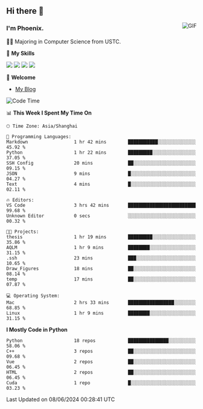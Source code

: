 ## Hi there 👋
<img align="right" alt="GIF" src="https://raw.githubusercontent.com/JoeyBling/JoeyBling/master/pic/pusheencode.gif" />

### I'm Phoenix.

👨‍🎓 Majoring in Computer Science from USTC.

🌟 **My Skills**

![](https://img.shields.io/badge/-Python-3e74a2?style=flat-square&logo=Python&logoColor=fff)
![](https://img.shields.io/badge/-C++-9f62a5?style=flat&logo=cplusplus&logoColor=white)
![](https://img.shields.io/badge/-Linux-185886?style=flat-square&logo=Linux&logoColor=fff)
![](https://img.shields.io/badge/-Rust-ff4136?style=flat-square&logo=Rust&logoColor=fff)

💬 **Welcome**

- [My Blog](https://ysy-phoenix.github.io/)

<!--START_SECTION:waka-->
![Code Time](http://img.shields.io/badge/Code%20Time-770%20hrs%2048%20mins-blue)

📊 **This Week I Spent My Time On** 

```text
🕑︎ Time Zone: Asia/Shanghai

💬 Programming Languages: 
Markdown                 1 hr 42 mins        ███████████░░░░░░░░░░░░░░   45.92 % 
Python                   1 hr 22 mins        █████████░░░░░░░░░░░░░░░░   37.05 % 
SSH Config               20 mins             ██░░░░░░░░░░░░░░░░░░░░░░░   09.15 % 
JSON                     9 mins              █░░░░░░░░░░░░░░░░░░░░░░░░   04.27 % 
Text                     4 mins              █░░░░░░░░░░░░░░░░░░░░░░░░   02.11 % 

🔥 Editors: 
VS Code                  3 hrs 42 mins       █████████████████████████   99.68 % 
Unknown Editor           0 secs              ░░░░░░░░░░░░░░░░░░░░░░░░░   00.32 % 

🐱‍💻 Projects: 
thesis                   1 hr 19 mins        █████████░░░░░░░░░░░░░░░░   35.86 % 
AQLM                     1 hr 9 mins         ████████░░░░░░░░░░░░░░░░░   31.15 % 
.ssh                     23 mins             ███░░░░░░░░░░░░░░░░░░░░░░   10.65 % 
Draw_Figures             18 mins             ██░░░░░░░░░░░░░░░░░░░░░░░   08.14 % 
temp                     17 mins             ██░░░░░░░░░░░░░░░░░░░░░░░   07.87 % 

💻 Operating System: 
Mac                      2 hrs 33 mins       █████████████████░░░░░░░░   68.85 % 
Linux                    1 hr 9 mins         ████████░░░░░░░░░░░░░░░░░   31.15 % 
```

**I Mostly Code in Python** 

```text
Python                   18 repos            ███████████████░░░░░░░░░░   58.06 % 
C++                      3 repos             ██░░░░░░░░░░░░░░░░░░░░░░░   09.68 % 
Vue                      2 repos             ██░░░░░░░░░░░░░░░░░░░░░░░   06.45 % 
HTML                     2 repos             ██░░░░░░░░░░░░░░░░░░░░░░░   06.45 % 
Cuda                     1 repo              █░░░░░░░░░░░░░░░░░░░░░░░░   03.23 % 
```




 Last Updated on 08/06/2024 00:28:41 UTC
<!--END_SECTION:waka-->

<!--
**ysy-phoenix/ysy-phoenix** is a ✨ _special_ ✨ repository because its `README.md` (this file) appears on your GitHub profile.

Here are some ideas to get you started:

- 🔭 I’m currently working on ...
- 🌱 I’m currently learning ...
- 👯 I’m looking to collaborate on ...
- 🤔 I’m looking for help with ...
- 💬 Ask me about ...
- 📫 How to reach me: ...
- 😄 Pronouns: ...
- ⚡ Fun fact: ...
-->
